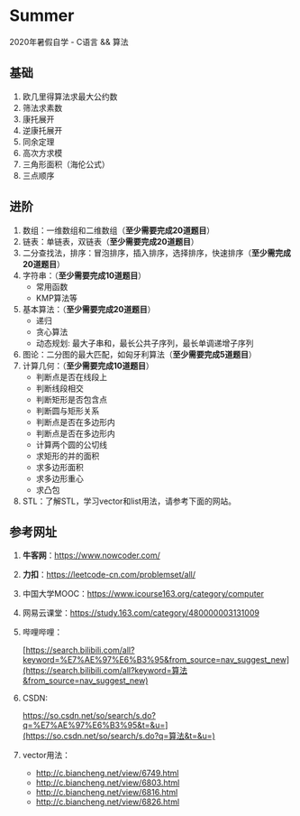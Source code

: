 # Summer
2020年暑假自学 - C语言 && 算法

## 基础
1. 欧几里得算法求最大公约数
2. 筛法求素数
3. 康托展开
4. 逆康托展开
5. 同余定理
6. 高次方求模
7. 三角形面积（海伦公式）
8. 三点顺序

## 进阶
1. 数组：一维数组和二维数组（**至少需要完成20道题目**）
2. 链表：单链表，双链表（**至少需要完成20道题目**）
3. 二分查找法，排序：冒泡排序，插入排序，选择排序，快速排序（**至少需完成20道题目**）
4. 字符串：（**至少需要完成10道题目**）
	+ 常用函数
	+ KMP算法等
5. 基本算法：（**至少需要完成20道题目**）
	+ 递归
	+ 贪心算法
	+ 动态规划: 最大子串和，最长公共子序列，最长单调递增子序列
6. 图论：二分图的最大匹配，如匈牙利算法（**至少需要完成5道题目**）
7. 计算几何：（**至少需要完成10道题目**）
	+ 判断点是否在线段上
	+ 判断线段相交
	+ 判断矩形是否包含点
	+ 判断圆与矩形关系
	+ 判断点是否在多边形内
	+ 判断点是否在多边形内
	+ 计算两个圆的公切线
	+ 求矩形的并的面积
	+ 求多边形面积
	+ 求多边形重心
	+ 求凸包
8. STL：了解STL，学习vector和list用法，请参考下面的网站。

## 参考网址

1. **牛客网**：https://www.nowcoder.com/

2. **力扣**：https://leetcode-cn.com/problemset/all/

3. 中国大学MOOC：https://www.icourse163.org/category/computer

4. 网易云课堂：https://study.163.com/category/480000003131009

5. 哔哩哔哩：

   [https://search.bilibili.com/all?keyword=%E7%AE%97%E6%B3%95&from_source=nav_suggest_new](https://search.bilibili.com/all?keyword=算法&from_source=nav_suggest_new)

6. CSDN: 

   https://so.csdn.net/so/search/s.do?q=%E7%AE%97%E6%B3%95&t=&u=](https://so.csdn.net/so/search/s.do?q=算法&t=&u=)

7. vector用法：

   + http://c.biancheng.net/view/6749.html
   + http://c.biancheng.net/view/6803.html
   + http://c.biancheng.net/view/6816.html
   + http://c.biancheng.net/view/6826.html